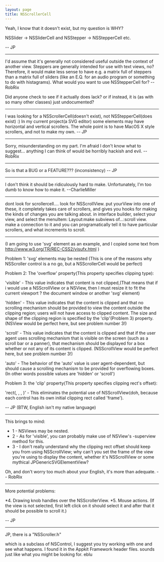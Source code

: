 ```yaml
---
layout: page
title: NSScrollerCell
---
```


Yeah, I know that it doesn't exist, but my question is WHY?

NSSlider -> NSSliderCell and NSStepper -> NSStepperCell etc.

-- JP

----

I'd assume that it's generally not considered useful outside the context of another view. Steppers are generally intended for use with text views, no? Therefore, it would make less sense to have e.g. a matrix full of steppers than a matrix full of sliders (like an E.Q. for an audio program or something to do with histagrams). What would you want to use NSStepperCell for? -- RobRix

Did anyone check to see if it actually does lack? or if instead, it is (as with so many other classes) just undocumented?

----

I was looking for a NSScrollerCell(doesn't exist), not NSStepperCell(does exist) :)
In my current project(a SVG editor) some elements may have horizontal and vertical scrollers. The whole point is to have MacOS X style scrollers, and not to make my own. -- JP

----

Sorry, misunderstanding on my part. I'm afraid I don't know what to suggest... anything I can think of would be horribly hackish and evil. -- RobRix

----

So is that a BUG or a FEATURE??? (inconsistency) -- JP

----

I don't think it should be ridiculously hard to make.  Unfortunately, I'm too dumb to know how to make it.
--CharlieMiller

----

dont look for scrollercell.... look for NSScrollView.  put yourView into one of these, it completely takes care of scrollers, and gives you hooks for making the kinds of changes you are talking about. 
in interface builder, select your view, and select the menuItem: Layout:make subviews of...:scroll view.  make a connection to it and you can programatically tell it to have particular scrollers, and what increments to scroll.

----

(I am going to use 'svg' element as an example, and I copied some text from http://www.w3.org/TR/REC-CSS2/visufx.html )

Problem 1: 'svg' elements may be nested (This is one of the reasons why NSScroller control is a no go, but a NSScrollerCell would be perfect)

Problem 2: The 'overflow' property(This property specifies clipping type):

'visible' - This value indicates that content is not clipped,(That means that if i would use a NSScrollView or a NSView, then I must resize it to fit the current viewport ? the document window or another 'svg' element)

'hidden' - This value indicates that the content is clipped and that no scrolling mechanism should be provided to view the content outside the clipping region; users will not have access to clipped content. The size and shape of the clipping region is specified by the 'clip'(Problem 3) property. (NSView would be perfect here,  but see problem number 3!)

'scroll' - This value indicates that the content is clipped and that if the user agent uses scrolling mechanism that is visible on the screen (such as a scroll bar or a panner), that mechanism should be displayed for a box whether or not any of its content is clipped. (NSScrollView would be perfect here,  but see problem number 3!)

'auto' - The behavior of the 'auto' value is user agent-dependent, but should cause a scrolling mechanism to be provided for overflowing boxes. (In other words possible values are 'hidden' or 'scroll')

Problem 3: the 'clip' property(This property specifies clipping rect's offset):

'rect(<top offset>, <right offset> ,<bottom offset> , <left offset>)' - This eliminates the potential use of NSScrollView(doh, because each control has its own initial clipping rect called 'frame').

-- JP (BTW, English isn't my native language)

----

This brings to mind:

* 1 - NSView<nowiki/>s may be nested.
* 2 - As for 'visible', you can probably make use of NSView's -superview method for this.
* 3 - I don't really understand why the clipping rect offset should keep you from using NSScrollView; why can't you set the frame of the view you're using to display the content, whether it's NSScrollView or some mythical JPGenericSVGElementView?


Oh, and don't worry too much about your English, it's more than adequate. -- RobRix

----

More potential problems:


*4. Drawing knob handles over the NSScrollerView.
*5. Mouse actions. (If the view is not selected, first left click on it should select it and after that it should be possible to scroll it.)


-- JP

----

JP, there is a "NSScroller.h"

which is a subclass of NSControl, I suggest you try working with one and see what happens.  I found it in the Appkit Framework header files.  sounds just like what you might be looking for.
eblu

